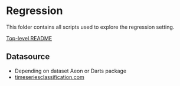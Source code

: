 
# Regression

This folder contains all scripts used to explore the regression setting.

[Top-level README](../README.md)

## Datasource

* Depending on dataset Aeon or Darts package
* [timeseriesclassification.com](http://www.timeseriesclassification.com/dataset.php)
